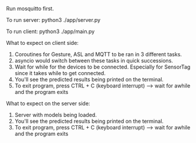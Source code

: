 Run mosquitto first.

To run server:
python3 ./app/server.py

To run client:
python3 ./app/main.py

What to expect on client side:
1) Coroutines for Gesture, ASL and MQTT to be ran in 3 different tasks.
2) asyncio would switch between these tasks in quick successions.
3) Wait for while for the devices to be connected. Especially for SensorTag since it takes while to get connected.
4) You'll see the predicted results being printed on the terminal.
5) To exit program, press CTRL + C (keyboard interrupt) --> wait for awhile and the program exits

What to expect on the server side:
1) Server with models being loaded.
2) You'll see the predicted results being printed on the terminal.
3) To exit program, press CTRL + C (keyboard interrupt) --> wait for awhile and the program exits

